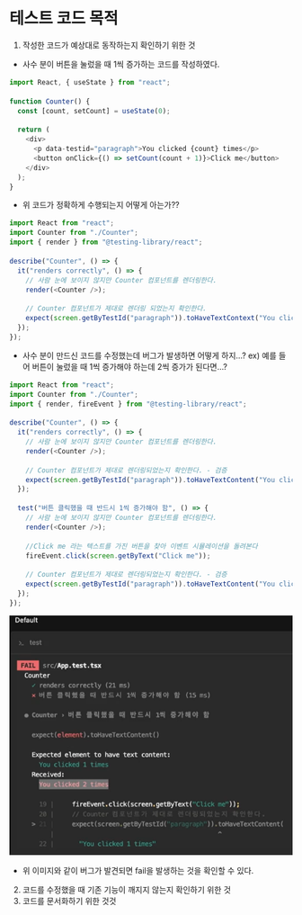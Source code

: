 # 테스트 코드 목적

1. 작성한 코드가 예상대로 동작하는지 확인하기 위한 것

- 사수 분이 버튼을 눌렀을 때 1씩 증가하는 코드를 작성하였다.

```js
import React, { useState } from "react";

function Counter() {
  const [count, setCount] = useState(0);

  return (
    <div>
      <p data-testid="paragraph">You clicked {count} times</p>
      <button onClick={() => setCount(count + 1)}>Click me</button>
    </div>
  );
}
```

- 위 코드가 정확하게 수행되는지 어떻게 아는가??

```js
import React from "react";
import Counter from "./Counter";
import { render } from "@testing-library/react";

describe("Counter", () => {
  it("renders correctly", () => {
    // 사람 눈에 보이지 않지만 Counter 컴포넌트를 렌더링한다.
    render(<Counter />);

    // Counter 컴포넌트가 제대로 렌더링 되었는지 확인한다.
    expect(screen.getByTestId("paragraph")).toHaveTextContext("You clicked 0 times");
  });
});
```

- 사수 분이 만드신 코드를 수정했는데 버그가 발생하면 어떻게 하지...?
  ex) 예를 들어 버튼이 눌렀을 때 1씩 증가해야 하는데 2씩 증가가 된다면...?

```js
import React from "react";
import Counter from "./Counter";
import { render, fireEvent } from "@testing-library/react";

describe("Counter", () => {
  it("renders correctly", () => {
    // 사람 눈에 보이지 않지만 Counter 컴포넌트를 렌더링한다.
    render(<Counter />);

    // Counter 컴포넌트가 제대로 렌더링되었는지 확인한다. - 검증
    expect(screen.getByTestId("paragraph")).toHaveTextContent("You clicked 0 times");
  });

  test("버튼 클릭했을 때 반드시 1씩 증가해야 함", () => {
    // 사람 눈에 보이지 않지만 Counter 컴포넌트를 렌더링한다.
    render(<Counter />);

    //Click me 라는 텍스트를 가진 버튼을 찾아 이벤트 시뮬레이션을 돌려본다
    fireEvent.click(screen.getByText("Click me"));

    // Counter 컴포넌트가 제대로 렌더링되었는지 확인한다. - 검증
    expect(screen.getByTestId("paragraph")).toHaveTextContent("You clicked 1 times");
  });
});
```

![테스트 에러 이미지](img/frontend/testcode/1.png)

- 위 이미지와 같이 버그가 발견되면 fail을 발생하는 것을 확인할 수 있다.

2. 코드를 수정했을 때 기존 기능이 깨지지 않는지 확인하기 위한 것
3. 코드를 문서화하기 위한 것것
